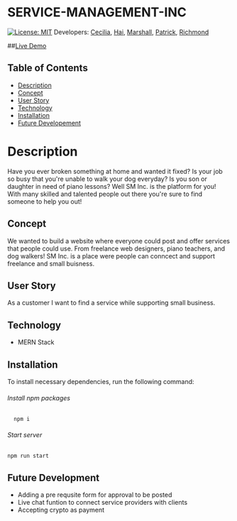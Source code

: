 # SERVICE-MANAGEMENT-INC

[![License: MIT](https://img.shields.io/badge/License-MIT-yellow.svg)](https://opensource.org/licenses/MIT)
Developers: [Cecilia](https://github.com/responsibleparty), [Hai](https://github.com/caubenondo), [Marshall](https://github.com/marshall-rust), [Patrick](https://github.com/monacoglynn), [Richmond](https://github.com/richmonddz)

##[Live Demo](https://glacial-lowlands-84709.herokuapp.com/)

## Table of Contents

- [Description](#Description)
- [Concept](#Concept)
- [User Story](#UserStory)
- [Technology](#Tech)
- [Installation](#Installation)
- [Future Developement](#Future)

# Description

Have you ever broken something at home and wanted it fixed? Is your job so busy that you're unable to walk your dog everyday? Is you son or daughter in need of piano lessons? Well SM Inc. is the platform for you! With many skilled and talented people out there you're sure to find someone to help you out!

## Concept

We wanted to build a website where everyone could post and offer services that people could use. From freelance web designers, piano teachers, and dog walkers! SM Inc. is a place were people can conncect and support freelance and small buisness.

## User Story

As a customer I want to find a service while supporting small business.

## Technology

- MERN Stack

## Installation

To install necessary dependencies, run the following command:

###### Install npm packages

```
  npm i
```

###### Start server

```
npm run start
```

## Future Development

- Adding a pre requsite form for approval to be posted
- Live chat funtion to connect service providers with clients
- Accepting crypto as payment
